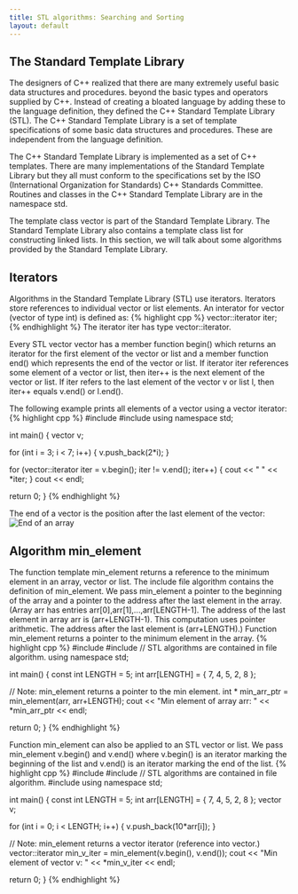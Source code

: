 ```yaml
---
title: STL algorithms: Searching and Sorting
layout: default
---
```


## The Standard Template Library

The designers of C++ realized that there are many extremely useful
basic data structures and procedures.
beyond the basic types and operators supplied by C++.
Instead of creating a bloated language by adding these 
to the language definition,
they defined the C++ Standard Template Library (STL).
The C++ Standard Template Library is a set of template specifications
of some basic data structures and procedures.
These are independent from the language definition.

The C++ Standard Template Library is implemented as a set of C++ templates.
There are many implementations of the Standard Template Library
but they all must conform to the specifications set
by the ISO (International Organization for Standards) C++ Standards Committee.
Routines and classes in the C++ Standard Template Library are
in the namespace std.

The template class vector is part of the Standard Template Library.
The Standard Template Library also contains a template class list
for constructing linked lists.
In this section, we will talk about some algorithms provided 
by the Standard Template Library.

## Iterators

Algorithms in the Standard Template Library (STL) use iterators.
Iterators store references to individual vector or list elements.
An interator for vector<int> (vector of type int) is defined as:
{% highlight cpp %}
  vector<int>::iterator iter;
{% endhighlight %}
The iterator iter has type vector<int>::iterator.

Every STL vector vector has a member function begin() 
which returns an iterator for the first element of the vector or list
and a member function end() which represents the end of the vector or list.
If iterator iter references some element of a vector or list,
then iter++ is the next element of the vector or list.
If iter refers to the last element of the vector v or list l,
then iter++ equals v.end() or l.end().

The following example prints all elements of a vector using a vector iterator:
{% highlight cpp %}
#include <iostream>
#include <vector>
using namespace std;

int main()
{
  vector<int> v;

  for (int i = 3; i < 7; i++) 
    { v.push_back(2*i); }

  for (vector<int>::iterator iter = v.begin();
       iter != v.end(); iter++)
    { cout << " " << *iter; }
  cout << endl;

  return 0;
}
{% endhighlight %}

The end of a vector is the position after the last element of the vector:
![End of an array](/cse2122/images/array-3.png "End of array")

## Algorithm min_element

The function template min_element returns a reference to the minimum element
in an array, vector or list.
The include file algorithm contains the definition of min_element.
We pass min_element a pointer to the beginning of the array 
and a pointer to the address after the last element in the array.
(Array arr has entries arr[0],arr[1],...,arr[LENGTH-1].
The address of the last element in array arr is (arr+LENGTH-1).
This computation uses pointer arithmetic.
The address after the last element is (arr+LENGTH).)
Function min_element returns a pointer to the minimum element in the array.
{% highlight cpp %}
#include <iostream>
#include <algorithm>  // STL algorithms are contained in file algorithm.
using namespace std;

int main()
{
  const int LENGTH = 5;
  int arr[LENGTH] = { 7, 4, 5, 2, 8 };

  // Note: min_element returns a pointer to the min element.
  int * min_arr_ptr = min_element(arr, arr+LENGTH);
  cout << "Min element of array arr: " << *min_arr_ptr << endl;

  return 0;
}
{% endhighlight %}

Function min_element can also be applied to an STL vector or list.
We pass min_element v.begin() and v.end() where v.begin()
is an iterator marking the beginning of the list and
v.end() is an iterator marking the end of the list.
{% highlight cpp %}
#include <iostream>
#include <algorithm>  // STL algorithms are contained in file algorithm.
#include <vector>
using namespace std;

int main()
{
  const int LENGTH = 5;
  int arr[LENGTH] = { 7, 4, 5, 2, 8 };
  vector<int> v;

  for (int i = 0; i < LENGTH; i++) 
    { v.push_back(10*arr[i]); }

  // Note: min_element returns a vector iterator (reference into vector.)
  vector<int>::iterator min_v_iter = min_element(v.begin(), v.end());
  cout << "Min element of vector v: " << *min_v_iter << endl;

  return 0;
}
{% endhighlight %}


